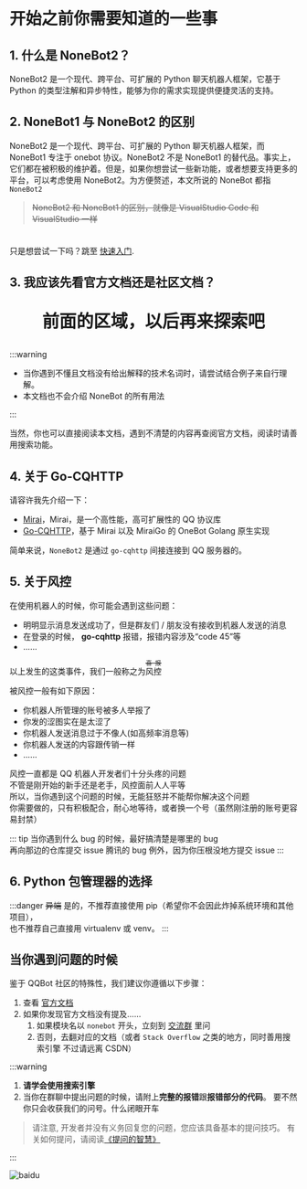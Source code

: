 # 开始之前你需要知道的一些事

## 1. 什么是 NoneBot2？

NoneBot2 是一个现代、跨平台、可扩展的 Python 聊天机器人框架，它基于 Python 的类型注解和异步特性，能够为你的需求实现提供便捷灵活的支持。

## 2. NoneBot1 与 NoneBot2 的区别

NoneBot2 是一个现代、跨平台、可扩展的 Python 聊天机器人框架，而 NoneBot1 专注于 onebot 协议。NoneBot2 不是 NoneBot1 的替代品。事实上，它们都在被积极的维护着。但是，如果你想尝试一些新功能，或者想要支持更多的平台，可以考虑使用 NoneBot2。为方便赘述，本文所说的 NoneBot 都指 `NoneBot2`

> ~~NoneBot2 和 NoneBot1 的区别，就像是 VisualStudio Code 和 VisualStudio 一样~~

<div class="tip custom-block" style="padding-top: 8px">

只是想尝试一下吗？跳至 [快速入门](../guide/create_env.md).

</div>

## 3. 我应该先看官方文档还是社区文档？

<p align="center" style="font-size: 30px"><strong>前面的区域，以后再来探索吧</strong></p>

<loading />

:::warning

- 当你遇到不懂且文档没有给出解释的技术名词时，请尝试结合例子来自行理解。
- 本文档也不会介绍 NoneBot 的所有用法

:::

当然，你也可以直接阅读本文档，遇到不清楚的内容再查阅官方文档，阅读时请善用搜索功能。

## 4. 关于 Go-CQHTTP

请容许我先介绍一下：

- [Mirai](https://github.com/mamoe/mirai)，Mirai，是一个高性能，高可扩展性的 QQ 协议库
- [Go-CQHTTP](https://github.com/Mrs4s/go-cqhttp)，基于 Mirai 以及 MiraiGo 的 OneBot Golang 原生实现

简单来说，`NoneBot2` 是通过 `go-cqhttp` 间接连接到 QQ 服务器的。

<loading />

## 5. 关于风控

在使用机器人的时候，你可能会遇到这些问题：

- 明明显示消息发送成功了，但是群友们 / 朋友没有接收到机器人发送的消息
- 在登录的时候， **go-cqhttp** 报错，报错内容涉及“code 45”等
- ……

以上发生的这类事件，我们一般称之为<ruby>风控 <rp>(</rp><rt style="font-size:0.75em">~~喜 报~~</rt><rp>)</rp></ruby>

被风控一般有如下原因：

- 你机器人所管理的账号被多人举报了
- 你发的涩图实在是太涩了
- 你机器人发送消息过于不像人(如高频率消息等)
- 你机器人发送的内容跟传销一样
- ……

风控一直都是 QQ 机器人开发者们十分头疼的问题  
不管是刚开始的新手还是老手，风控面前人人平等  
所以，当你遇到这个问题的时候，无能狂怒并不能帮你解决这个问题  
你需要做的，只有积极配合，耐心地等待，或者换一个号（虽然刚注册的账号更容易封禁）

::: tip
当你遇到什么 bug 的时候，最好搞清楚是哪里的 bug  
再向那边的仓库提交 issue <curtain>腾讯的 bug 例外，因为你压根没地方提交 issue</curtain>
:::

## 6. Python 包管理器的选择

<loading />

:::danger ~~异端~~
是的，不推荐直接使用 pip（希望你不会因此炸掉系统环境和其他项目），  
也不推荐自己直接用 virtualenv 或 venv。
:::

## 当你遇到问题的时候

鉴于 QQBot 社区的特殊性，我们建议你遵循以下步骤：

1. 查看 [官方文档](https://nonebot.dev)
2. 如果你发现官方文档没有提及……
   1. 如果模块名以 `nonebot` 开头，立刻到 [交流群](https://jq.qq.com/?_wv=1027&k=5OFifDh) 里问
   2. 否则，去翻对应的文档（或者 `Stack Overflow` 之类的地方，同时善用搜索引擎 <curtain>不过请远离 CSDN</curtain>）

:::warning

1. **请学会使用搜索引擎**
2. 当你在群聊中提出问题的时候，请附上**完整的报错**跟**报错部分的代码**。
   要不然你只会收获我们的问号。<curtain>什么闭眼开车</curtain>

> 请注意, 开发者并没有义务回复您的问题，您应该具备基本的提问技巧。
> 有关如何提问，请阅读[《提问的智慧》](https://github.com/ryanhanwu/How-To-Ask-Questions-The-Smart-Way/blob/main/README-zh_CN.md)

:::

<div id="baidu"></div>

![baidu](/images/before/baidu.webp)
